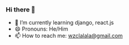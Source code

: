 ### Hi there 👋

- 🌱 I’m currently learning django, react.js
- 😄 Pronouns: He/Him
- 📫 How to reach me: wzclalala@gmail.com
<!--
**wongzc/wongzc** is a ✨ _special_ ✨ repository because its `README.md` (this file) appears on your GitHub profile.

Here are some ideas to get you started:

- 🔭 I’m currently working on ...
- 🌱 I’m currently learning ...
- 👯 I’m looking to collaborate on ...
- 🤔 I’m looking for help with ...
- 💬 Ask me about ...
- 📫 How to reach me: ...
- 😄 Pronouns: ...
- ⚡ Fun fact: ...
-->

